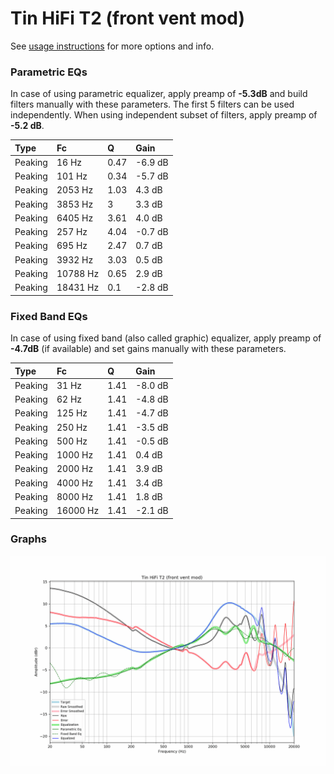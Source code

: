 # Tin HiFi T2 (front vent mod)
See [usage instructions](https://github.com/jaakkopasanen/AutoEq#usage) for more options and info.

### Parametric EQs
In case of using parametric equalizer, apply preamp of **-5.3dB** and build filters manually
with these parameters. The first 5 filters can be used independently.
When using independent subset of filters, apply preamp of **-5.2 dB**.

| Type    | Fc       |    Q | Gain    |
|:--------|:---------|:-----|:--------|
| Peaking | 16 Hz    | 0.47 | -6.9 dB |
| Peaking | 101 Hz   | 0.34 | -5.7 dB |
| Peaking | 2053 Hz  | 1.03 | 4.3 dB  |
| Peaking | 3853 Hz  | 3    | 3.3 dB  |
| Peaking | 6405 Hz  | 3.61 | 4.0 dB  |
| Peaking | 257 Hz   | 4.04 | -0.7 dB |
| Peaking | 695 Hz   | 2.47 | 0.7 dB  |
| Peaking | 3932 Hz  | 3.03 | 0.5 dB  |
| Peaking | 10788 Hz | 0.65 | 2.9 dB  |
| Peaking | 18431 Hz | 0.1  | -2.8 dB |

### Fixed Band EQs
In case of using fixed band (also called graphic) equalizer, apply preamp of **-4.7dB**
(if available) and set gains manually with these parameters.

| Type    | Fc       |    Q | Gain    |
|:--------|:---------|:-----|:--------|
| Peaking | 31 Hz    | 1.41 | -8.0 dB |
| Peaking | 62 Hz    | 1.41 | -4.8 dB |
| Peaking | 125 Hz   | 1.41 | -4.7 dB |
| Peaking | 250 Hz   | 1.41 | -3.5 dB |
| Peaking | 500 Hz   | 1.41 | -0.5 dB |
| Peaking | 1000 Hz  | 1.41 | 0.4 dB  |
| Peaking | 2000 Hz  | 1.41 | 3.9 dB  |
| Peaking | 4000 Hz  | 1.41 | 3.4 dB  |
| Peaking | 8000 Hz  | 1.41 | 1.8 dB  |
| Peaking | 16000 Hz | 1.41 | -2.1 dB |

### Graphs
![](./Tin%20HiFi%20T2%20(front%20vent%20mod).png)